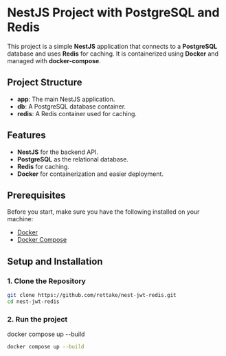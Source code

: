 # NestJS Project with PostgreSQL and Redis

This project is a simple **NestJS** application that connects to a **PostgreSQL** database and uses **Redis** for caching. It is containerized using **Docker** and managed with **docker-compose**.

## Project Structure

- **app**: The main NestJS application.
- **db**: A PostgreSQL database container.
- **redis**: A Redis container used for caching.

## Features

- **NestJS** for the backend API.
- **PostgreSQL** as the relational database.
- **Redis** for caching.
- **Docker** for containerization and easier deployment.

## Prerequisites

Before you start, make sure you have the following installed on your machine:

- [Docker](https://www.docker.com/)
- [Docker Compose](https://docs.docker.com/compose/)

## Setup and Installation

### 1. Clone the Repository

```bash
git clone https://github.com/rettake/nest-jwt-redis.git
cd nest-jwt-redis
```

### 2. Run the project
docker compose up --build
```bash
docker compose up --build
```
